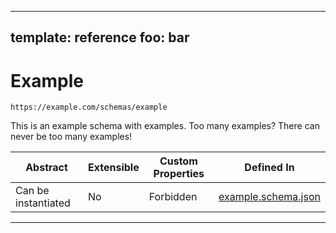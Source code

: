 
---
template: reference
foo: bar
---

# Example
```
https://example.com/schemas/example
```

This is an example schema with examples. Too many examples? There can never be too many examples!

| Abstract | Extensible | Custom Properties | Defined In |
|----------|------------|-------------------|------------|
| Can be instantiated | No | Forbidden | [example.schema.json](example.schema.json) |
---